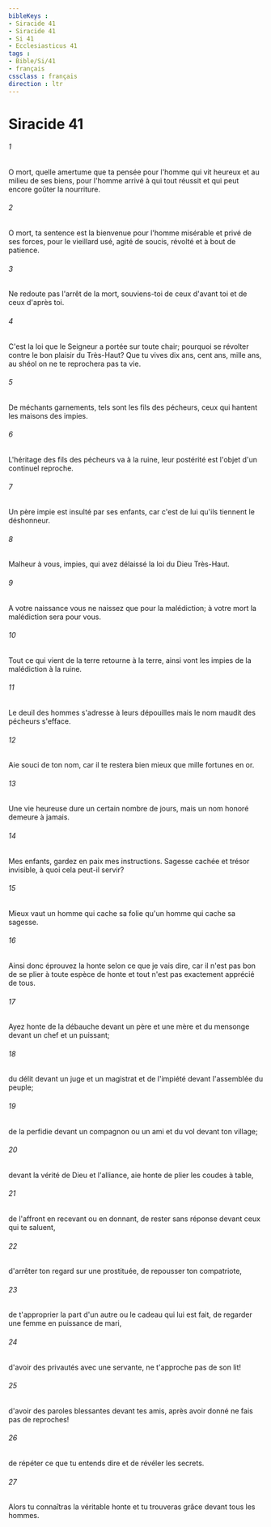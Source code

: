 ```yaml
---
bibleKeys : 
- Siracide 41
- Siracide 41
- Si 41
- Ecclesiasticus 41
tags : 
- Bible/Si/41
- français
cssclass : français
direction : ltr
---
```


# Siracide 41

###### 1
O mort, quelle amertume que ta pensée pour l'homme qui vit heureux et au milieu de ses biens, pour l'homme arrivé à qui tout réussit et qui peut encore goûter la nourriture.
###### 2
O mort, ta sentence est la bienvenue pour l'homme misérable et privé de ses forces, pour le vieillard usé, agité de soucis, révolté et à bout de patience.
###### 3
Ne redoute pas l'arrêt de la mort, souviens-toi de ceux d'avant toi et de ceux d'après toi.
###### 4
C'est la loi que le Seigneur a portée sur toute chair; pourquoi se révolter contre le bon plaisir du Très-Haut? Que tu vives dix ans, cent ans, mille ans, au shéol on ne te reprochera pas ta vie.
###### 5
De méchants garnements, tels sont les fils des pécheurs, ceux qui hantent les maisons des impies.
###### 6
L'héritage des fils des pécheurs va à la ruine, leur postérité est l'objet d'un continuel reproche.
###### 7
Un père impie est insulté par ses enfants, car c'est de lui qu'ils tiennent le déshonneur.
###### 8
Malheur à vous, impies, qui avez délaissé la loi du Dieu Très-Haut.
###### 9
A votre naissance vous ne naissez que pour la malédiction; à votre mort la malédiction sera pour vous.
###### 10
Tout ce qui vient de la terre retourne à la terre, ainsi vont les impies de la malédiction à la ruine.
###### 11
Le deuil des hommes s'adresse à leurs dépouilles mais le nom maudit des pécheurs s'efface.
###### 12
Aie souci de ton nom, car il te restera bien mieux que mille fortunes en or.
###### 13
Une vie heureuse dure un certain nombre de jours, mais un nom honoré demeure à jamais.
###### 14
Mes enfants, gardez en paix mes instructions. Sagesse cachée et trésor invisible, à quoi cela peut-il servir?
###### 15
Mieux vaut un homme qui cache sa folie qu'un homme qui cache sa sagesse.
###### 16
Ainsi donc éprouvez la honte selon ce que je vais dire, car il n'est pas bon de se plier à toute espèce de honte et tout n'est pas exactement apprécié de tous.
###### 17
Ayez honte de la débauche devant un père et une mère et du mensonge devant un chef et un puissant;
###### 18
du délit devant un juge et un magistrat et de l'impiété devant l'assemblée du peuple;
###### 19
de la perfidie devant un compagnon ou un ami et du vol devant ton village;
###### 20
devant la vérité de Dieu et l'alliance, aie honte de plier les coudes à table,
###### 21
de l'affront en recevant ou en donnant, de rester sans réponse devant ceux qui te saluent,
###### 22
d'arrêter ton regard sur une prostituée, de repousser ton compatriote,
###### 23
de t'approprier la part d'un autre ou le cadeau qui lui est fait, de regarder une femme en puissance de mari,
###### 24
d'avoir des privautés avec une servante, ne t'approche pas de son lit! 
###### 25
d'avoir des paroles blessantes devant tes amis, après avoir donné ne fais pas de reproches! 
###### 26
de répéter ce que tu entends dire et de révéler les secrets.
###### 27
Alors tu connaîtras la véritable honte et tu trouveras grâce devant tous les hommes.
